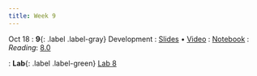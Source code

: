 ```yaml
---
title: Week 9
---
```


Oct 18
: **9**{: .label .label-gray} Development
: [Slides](https://docs.google.com/presentation/d/1MTIumSSwkWaTgY_nm5WNHv7bzBke2_KIrWtaIGQ1lLY/edit?usp=sharing) &#8226; [Video](https://kaltura.berkeley.edu/media/DATA%2088E%2C%20LEC%20001%20(Fall%202023)/1_b7oxepch)
: [Notebook](https://datahub.berkeley.edu/hub/user-redirect/git-pull?repo=https%3A%2F%2Fgithub.com%2Fdata-88e%2Ffa23-materials&urlpath=tree%2Ffa23-materials%2F)
: *Reading*: [8.0](https://data-88e.github.io/textbook/content/08-development/index.html)

: **Lab**{: .label .label-green} [Lab 8](https://datahub.berkeley.edu/hub/user-redirect/git-pull?repo=https%3A%2F%2Fgithub.com%2Fdata-88e%2Ffa23-materials&urlpath=retro%2Ftree%2Ffa23-materials%2Flab%2Flab08%2Flab08.ipynb&branch=main)
